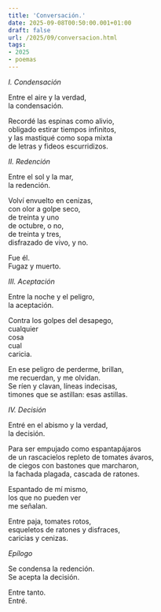 ```yaml
---
title: 'Conversación.'
date: 2025-09-08T00:50:00.001+01:00
draft: false
url: /2025/09/conversacion.html
tags: 
- 2025
- poemas
---
```


*I. Condensación*  

Entre el aire y la verdad,  
la condensación.  

Recordé las espinas como alivio,  
obligado estirar tiempos infinitos,  
y las mastiqué como sopa mixta  
de letras y fideos escurridizos. 


*II. Redención*  

Entre el sol y la mar,  
la redención.  

Volví envuelto en cenizas,  
con olor a golpe seco,  
de treinta y uno  
de octubre, o no,  
de treinta y tres,  
disfrazado de vivo, y no.  

Fue él.  
Fugaz y muerto. 



*III. Aceptación*  

Entre la noche y el peligro,  
la aceptación.  

Contra los golpes del desapego,  
cualquier  
cosa  
cual  
caricia.  

En ese peligro de perderme, brillan,  
me recuerdan, y me olvidan.  
Se ríen y clavan, líneas indecisas,  
timones que se astillan: esas astillas. 




*IV. Decisión*  

Entré en el abismo y la verdad,  
la decisión.  

Para ser empujado como espantapájaros  
de un rascacielos repleto de tomates ávaros,  
de ciegos con bastones que marcharon,  
la fachada plagada, cascada de ratones.  

Espantado de mí mismo,  
los que no pueden ver  
me señalan.  

Entre paja, tomates rotos,  
esqueletos de ratones y disfraces,  
caricias y cenizas.  





*Epílogo*  

Se condensa la redención.  
Se acepta la decisión.  

Entre tanto.  
Entré.
